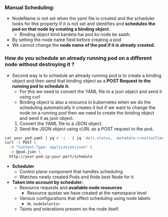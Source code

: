 ### Manual Scheduling:

- NodeName is not set when the yaml file is created and the scheduler looks for this property if it is not set and identifies and **schedules the pod on that node by creating a binding object.**
    - Binding object bind kardeta hai pod ko node ke saath.
- By setting the node name field before creating a pod
- We cannot change the **node name of the pod if it is already created.**

### How do you schedule an already running pod on a different node without destroying it ?
- Second way is to schedule an already running pod is to create a binding object and then send that binding object as a **POST Request to the running pod to schedule it.**
    - For this we need to convert the YAML file to a json object and send it using curl
    - Binding object is also a resource in kubernetes when we do the scheduling automatically it creates it but if we want to change the node on a running pod then we need to create the binding object and send it as json object.
    1. Convert the YAML file to a JSON object.
    2. Send the JSON object using cURL as a POST request to the pod.

```bash
cat your_pod.yaml | yq r -j - | jq 'del(.status, .metadata.creationTimestamp, .metadata.selfLink, .metadata.uid)' > pod.json
curl -X POST \
  -H "Content-Type: application/json" \
  -d @pod.json \
  http://your-pod-ip:your-port/schedule

```


- **Scheduler**
    - Control plane component that handles scheduling
    - Watches newly created Pods and finds best Node for it
- **Taken into account by scheduler:**
    - Resource requests and **available node resources**
        - Resource quotas we have created at the namespace level
    - Various configurations that affect scheduling using node labels
        - ie. `nodeSelector`
    - Taints and tolerations present on the node itself.
